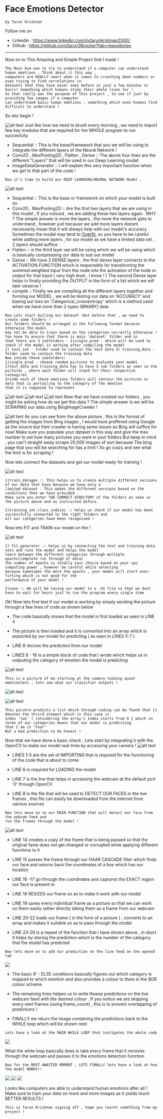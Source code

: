 # **Face Emotions Detector**
    by Tarun Krishnan
 Follow me on
   * Linkedin : https://www.linkedin.com/in/tarunkrishnan2000/
   * Github : https://github.com/tarun36rocker?tab=repositories
   -------------------------------------------------------------
 Now on to This Amazing and Simple Project that I made !
      
    The Main Aim was to try to understand if a computer can understand human emotions . Think about it this way ,
    computers are REALLY smart when it comes to crunching down numbers or even trying to find correlations in 
    datasets that they have never seen before in just a few minutes or hours! Something which humans study their whole lives for !
    So that really was the purpose of this project , to see if just by providing few images if a computer
    can understand basic human emotions , something which even humans find difficult to understand !
 So lets begin !   
    
 ![alt text](https://github.com/tarun36rocker/Open-contributions/blob/master/pic1.png)
    Just like how we need to brush every morning , we need to import few key modules that are required for the WHOLE
    program to run succesfully
    
   * Sequential :: This is the base/framework that you we will be using to integrate the different layers of the Neural Network !
   * Conv2D , MaxPooling2D , Flatten , Dense :: The above four lines are the different "Layers" that will be used in our Deep Learning model. 
   * ImageDataGenerator :: I will explain this very important function when we get to that part of the code !
   
    Now it's time to build our DEEP LEARNING/NEURAL NETWORK Model .   
  ![alt text](https://github.com/tarun36rocker/Open-contributions/blob/master/pic2.png)
   * Sequential :: This is the base or framework on which your model is built on
   * Conv2D , MaxPooling2D :: Are the first two layers that we are using in this model ,
   If you noticed , we are adding these two layers again . WHY ?
   The simple answer is more the layers , the more the network gets to understand , however just because we add more layers
   doesnt necessarily mean that it will always help with our model's accuracy . Sometimes the model may tend to [Overfit](https://www.investopedia.com/terms/o/overfitting.asp#:~:text=Overfitting%20is%20a%20modeling%20error,in%20the%20data%20under%20study.),
   so you have to be careful while adding more layers , for our model as we have a limited data set , 2 layers should suffice .
   * Flatten :: is the third layer we will be using which we will be using which is basically compressing our data to suit our model 
   * Dense :: We have 2 DENSE layers , the first dense layer connects to the ACTIVATION FUNCTION which is responsible for transforming
   the summed weighted input from the node into the activation of the node or output for that input ( very high level , I know ! )
   The second Dense layer helps in finally providing the OUTPUT in the form of a list which we will later observe !
   * compile :: Finally we are compiling all the different layers together and forming our MODEL , we will be testing our data
   on 'ACCURACY' and  basing our loss on 'Categorical_crossentropy' which is a method used when we have more than 2 types (BINARY) data
   
    Now Lets start builing our dataset !But before that , we need to create some folders !
    Our folders should be arranged in the following format because otherwise the model
    may not be able to train based on the categories correctly otherwise ! You have to ensure that there is main 'dataset' folder and in 
    that there are 3 subfolders - 1)single_pred - which will be used to check if the model is working after compiling the model
    2) test_set - folder used to contain the test data 3) training_data - folder used to contain the training data
    Now inside these subfolders:
    1)single_pred - choose random pictures to evaluate your model
    2)test_data and training_data has to have 5 sub folders as seen in the pictures , where each folder will stand for their respective
    cateogires
    Inisde each of these emotions folders will contain the pictures or data that is pertailing to the category of the emotion 
    that it is supposed to represent
   ![alt text](https://github.com/tarun36rocker/Open-contributions/blob/master/pic3.png)
   ![alt text](https://github.com/tarun36rocker/Open-contributions/blob/master/pic4.png) 
   ![alt text](https://github.com/tarun36rocker/Open-contributions/blob/master/pic5.png)
    Now that we have created our folders , you might be asking how do we get this data ?
    The simple answer is we will be SCRAPING our data using BingImageCrawler !
    
   ![alt text](https://github.com/tarun36rocker/Open-contributions/blob/master/pic6.png) 
    As you can see from the above picture , this is the format of getting the images from Bing images , I would have preffered 
    using Google as the source but their crawler is having some issues so Bing will suffice for now!
    Make sure you populate your dataset in this way and give the max number to set how many pictures you want in your folders
    But keep in mind , you can't straight away scrape 20,000 images of sort because The bing page that you will be searching for has
    a limit ! So go crazy and see what the limit is for scraping !
    
  Now lets connect the datasets and get our model ready for training !
  
  ![alt text](https://github.com/tarun36rocker/Open-contributions/blob/master/pic7.png)
  
    1)train_datagen :: This helps us to create multiple different versions of our data that have because we have only a
    limited dataset . This makes the different versions based on the conditions that we have provided .
    Make sure you enter THE CORRECT DIRECTORY of the folders as seen in the picture above and as instructed before.
    
    2)training_set.class_indices :: helps us check if our model has been successfully connected to the right folders and
    all our categories have been recognised !
    
 Now lets FIT and TRAIN our model on the !
  
  ![alt text](https://github.com/tarun36rocker/Open-contributions/blob/master/pic8.png)
  
    1) fit_generator :: helps us by connecting the test and training data sets and runs the model and helps the model 
    learn between the different categories through multiple epochs(complete run through of data)
    The number of epochs is totally your choice based on your cpu computing power , however be careful while selecting
    because sometimes the more the epochs , your model will start over-fitting which is not good for the 
    performance of your model !
    
    2)save :: We will be saving our model in a .h5 file so that we dont have to wait for hours just to run the program every single time 
    
   Ok! Now lets first test if our model is working by simply sending the picture through a few lines of code as shown below
   
   * The code basically shows that the model is first loaded as seen in LINE 4
   
   * The picture is then loaded and it is converted into an array which is 
   expected by our model for predicting ( as seen in LINES 5-7 )
   
  * LINE 8 recives the prediction from our model
   
   * LINES 9 - 16 is a simple block of code that i wrote which helps us in outputing the category of emotion the model is predicting
   
   ![alt text](https://github.com/tarun36rocker/Open-contributions/blob/master/pic9.png)
   
    This is a picture of me starting at the camera looking quiet emotionless , lets see what our classifier outputs !
   ![alt text](https://github.com/tarun36rocker/Open-contributions/blob/master/pic11.png)
   
   ![alt text](https://github.com/tarun36rocker/Open-contributions/blob/master/pic10.png)
    
    This picutre predicts a list which through coding can be found that it denotes the thrird element which in this case is 
    index 'two' ( considering the array's index starts from 0 } which in terms of our categories means that our model is predicting
    that I am in "Fear"
    Not a bad prediction to be honest !
   Now that we have done a basic check , Lets start by integrating it with the OpenCV to make our model real-time by accessing
   your camera !
   ![alt text](https://github.com/tarun36rocker/Open-contributions/blob/master/pic12.png)
    
   * LINES 1-5 are the set of IMPORTING that is required for the functioning of the code that is about to come
    
   * LINE 6 is required for LOADING the model
    
   * LINE 7 is the line that helps in accessing the webcam at the default port '0' through OpenCV
    
   * LINE 8 is the file that will be used to DETECT OUR FACES in the live frames , this file can easily be downloaded
    from the internet from various sources
    
    Now lets move on to our MAIN FUNCTION that will detect our face from the webcam feed and
    run the frames through the model !
    
   ![alt text](https://github.com/tarun36rocker/Open-contributions/blob/master/pic13.png)
   
   * LINE 14 creates a copy of the frame that is being passed so that the original fame does not get changed or
   corrupted while applying different functions to it
   
   * LINE 15 passes the frame through our HAAR CASCADE filter which finds our face and returns back the coordinates
   of a box which has our location
   
   * LINE 16 -17 go through the coordinates and captures the EXACT region our face is present in 
   
   * LINE 18 RESIZES our frame so as to make it work with our model
   
   * LINE 19 saves every individual frame as a picture so that we can work on them easily rather directly
   taking them as a frame from our webcam
   
   * LINE 20-22 loads our frame ( in the form of a picture ) , converts to an array and makes it suitable
   so as to pass through the model
   
   * LINE 23-29 is a repeat of the function that i have shown above , in short it helps by storing the prediction
   which is the number of the category that the model has predicted 
   
    Now lets move on to add our prediction on the live feed on the opened tab
   
   ![](https://github.com/tarun36rocker/Open-contributions/blob/master/pic14.png)
   
   * The basic IF - ELSE conditions basically figures out which category is mapped to which emotion and also provides
   a colour to them in the BGR colour scheme
   
   * The remaining lines helpes us to write theese predictions on the live webcam feed with the desired colour .
   If you notice we are skipping every next frames (using frame_count) , this is to prevent overlapping of predictions !
   
   * FINALLY we return the image containing the predictions back to the WHILE loop which will be shown next
   
    Lets have a look at the MAIN WHILE LOOP that instigates the whole code
    
  ![](https://github.com/tarun36rocker/Open-contributions/blob/master/pic15.png)
  
  What the while loop basically does is take every frame that it recieves through the webcam and passes it to
  the emotions detection function
  
    Now for the MOST AWAITED MOMENT , LETS FINALLY lets have a look at how the model WORKS!!
    
  ![](https://github.com/tarun36rocker/Open-contributions/blob/master/pic16.png)
  ![](https://github.com/tarun36rocker/Open-contributions/blob/master/pic17.png)
  ![](https://github.com/tarun36rocker/Open-contributions/blob/master/pic18.png)
  
  Looks like computers are able to understand human emotions after all ! 
  Make sure to train your data on more and more images as it yields much BETTER RESULTS !
  
    This is Tarun Krishnan signing off , hope you learnt something from my project !
  
  
    
  
  
    
   
   
   
  
  
    
    
    
    
   
   
   
 
 
    
    
    
    
    
    
    
    
    
   

